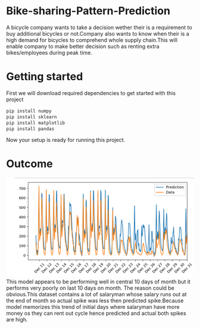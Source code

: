 # Bike-sharing-Pattern-Prediction
A bicycle company wants to take a decision wether their is a requirement to buy additional bicycles or not.Company also wants to know when their is a high demand for bicycles to comprehend whole supply chain.This will enable company to make better decision such as renting extra bikes/employees during peak time.
# Getting started
First we will download required dependencies to get started with this project
```
pip install numpy
pip install sklearn
pip install matplotlib
pip install pandas
```
Now your setup is ready for running this project.
# Outcome
<img src="Outcome.png" width=750px>
This model appears to be performing well in central 10 days of month but it performs very poorly on last 10 days on month.
The reason could be obvious.This dataset contains a lot of salaryman whose salary runs out at the end of month so actual spike was less then predicted spike.Because model memorizes this trend of initial days where salaryman have more money os they can rent out cycle hence predicted and actual both spikes are high.

